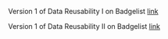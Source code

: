 Version 1 of Data Reusability I on Badgelist  [link](https://github.com/Orthogonal-Research-Lab/Models-for-Data-Reuse/blob/master/Education/Digital%20Badges/data-reusablity-I.png)

Version 1 of Data Reusability II on Badgelist  [link](https://github.com/Orthogonal-Research-Lab/Models-for-Data-Reuse/blob/master/Education/Digital%20Badges/data-reusability-II.png)
